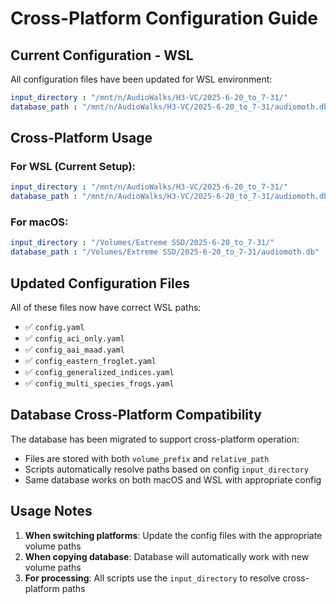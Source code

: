 # Cross-Platform Configuration Guide

## Current Configuration - WSL

All configuration files have been updated for WSL environment:

```yaml
input_directory : "/mnt/n/AudioWalks/H3-VC/2025-6-20_to_7-31/"
database_path : "/mnt/n/AudioWalks/H3-VC/2025-6-20_to_7-31/audiomoth.db"
```

## Cross-Platform Usage

### For WSL (Current Setup):
```yaml
input_directory : "/mnt/n/AudioWalks/H3-VC/2025-6-20_to_7-31/"
database_path : "/mnt/n/AudioWalks/H3-VC/2025-6-20_to_7-31/audiomoth.db"
```

### For macOS:
```yaml
input_directory : "/Volumes/Extreme SSD/2025-6-20_to_7-31/"
database_path : "/Volumes/Extreme SSD/2025-6-20_to_7-31/audiomoth.db"
```

## Updated Configuration Files

All of these files now have correct WSL paths:

- ✅ `config.yaml`
- ✅ `config_aci_only.yaml`
- ✅ `config_aai_maad.yaml`
- ✅ `config_eastern_froglet.yaml`
- ✅ `config_generalized_indices.yaml`
- ✅ `config_multi_species_frogs.yaml`

## Database Cross-Platform Compatibility

The database has been migrated to support cross-platform operation:
- Files are stored with both `volume_prefix` and `relative_path`
- Scripts automatically resolve paths based on config `input_directory`
- Same database works on both macOS and WSL with appropriate config

## Usage Notes

1. **When switching platforms**: Update the config files with the appropriate volume paths
2. **When copying database**: Database will automatically work with new volume paths
3. **For processing**: All scripts use the `input_directory` to resolve cross-platform paths